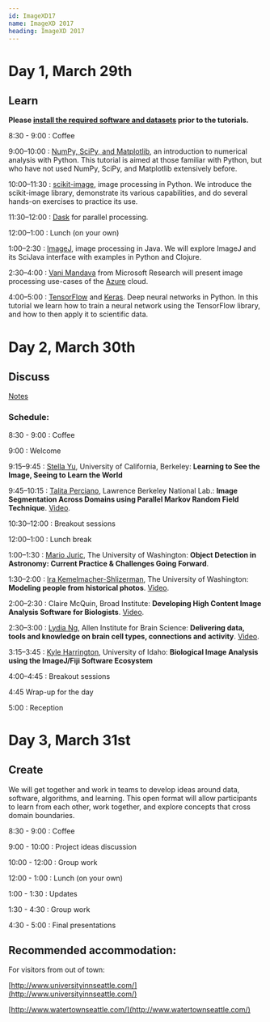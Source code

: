 ```yaml
---
id: ImageXD17
name: ImageXD 2017
heading: ImageXD 2017
---
```


# Day 1, March 29th

## Learn

**Please
[install the required software and datasets](http://www.imagexd.org/2017/03/20/tutorial-materials.html)
prior to the tutorials.**

8:30 - 9:00 : Coffee

9:00–10:00 : [NumPy, SciPy, and Matplotlib](http://scipy.org), an introduction
to numerical analysis with Python. This tutorial is aimed at those familiar with
Python, but who have not used NumPy, SciPy, and Matplotlib extensively before.

10:00–11:30 : [scikit-image](http://scikit-image.org/), image processing in
Python. We introduce the scikit-image library, demonstrate its various
capabilities, and do several hands-on exercises to practice its use.

11:30–12:00 : [Dask](http://dask.pydata.org/en/latest/) for parallel
processing.

12:00–1:00 : Lunch (on your own)

1:00–2:30 : [ImageJ](https://imagej.nih.gov/ij/), image processing in Java. We
will explore ImageJ and its SciJava interface with examples in Python and
Clojure.

2:30–4:00 : [Vani Mandava](https://www.microsoft.com/en-us/research/people/vanim/)
from Microsoft Research will present image processing use-cases of the
[Azure](https://azure.microsoft.com/) cloud.

4:00–5:00 : [TensorFlow](https://www.tensorflow.org/) and
[Keras](https://keras.io/). Deep neural networks in Python. In this tutorial we
learn how to train a neural network using the TensorFlow library, and how to
then apply it to scientific data.

# Day 2, March 30th

## Discuss

[Notes](https://docs.google.com/document/d/1KrPXkQN4_hWGzIFXvL6Bw3h0slc_jCF3FrfmDHwtNrk/edit?usp=sharing)

### Schedule:

8:30 - 9:00 : Coffee

9:00 : Welcome

9:15–9:45 : [Stella Yu](http://www1.icsi.berkeley.edu/~stellayu/), University of California, Berkeley: **Learning to See the Image, Seeing to Learn the World**

9:45–10:15 : [Talita Perciano](http://vis.lbl.gov/~tperciano), Lawrence Berkeley National Lab.: **Image Segmentation Across Domains using Parallel Markov Random Field Technique**. [Video](https://youtu.be/ou6vn5EiruM?list=PLA6PlfxWZPLQ097Q50htN-ndEZcHp9knc).

10:30–12:00 : Breakout sessions

12:00–1:00 : Lunch break

1:00–1:30 : [Mario Juric](http://research.majuric.org/public/), The University of Washington: **Object Detection in Astronomy: Current Practice & Challenges Going Forward**.

1:30–2:00 : [Ira Kemelmacher-Shlizerman](http://homes.cs.washington.edu/~kemelmi/), The University of Washington: **Modeling people from historical photos**. [Video](https://youtu.be/DE3UH0g--zo?list=PLA6PlfxWZPLQ097Q50htN-ndEZcHp9knc).

2:00–2:30 : Claire McQuin, Broad Institute: **Developing High Content Image Analysis Software for Biologists**. [Video](https://youtu.be/6xJf1SBxvmU?list=PLA6PlfxWZPLQ097Q50htN-ndEZcHp9knc).

2:30–3:00 : [Lydia Ng](https://www.alleninstitute.org/what-we-do/brain-science/about/team/staff-profiles/lydia-ng/), Allen Institute for Brain Science: **Delivering data, tools and knowledge on brain cell types, connections and activity**. [Video](https://youtu.be/RpvNfcWi3Kc?list=PLA6PlfxWZPLQ097Q50htN-ndEZcHp9knc).

3:15–3:45 : [Kyle Harrington](http://kyleharrington.com/), University of Idaho: **Biological Image Analysis using the ImageJ/Fiji Software Ecosystem**

4:00–4:45 : Breakout sessions

4:45 Wrap-up for the day

5:00 : Reception

# Day 3, March 31st

## Create

We will get together and work in teams to develop ideas around data,
software, algorithms, and learning. This open format will allow
participants to learn from each other, work together, and explore
concepts that cross domain boundaries.

8:30 - 9:00 : Coffee

9:00 - 10:00 : Project ideas discussion

10:00 - 12:00 : Group work

12:00 - 1:00 : Lunch (on your own)

1:00 - 1:30 : Updates

1:30 - 4:30 : Group work

4:30 - 5:00 : Final presentations

## Recommended accommodation:

For visitors from out of town:

[http://www.universityinnseattle.com/](http://www.universityinnseattle.com/)

[http://www.watertownseattle.com/](http://www.watertownseattle.com/)
